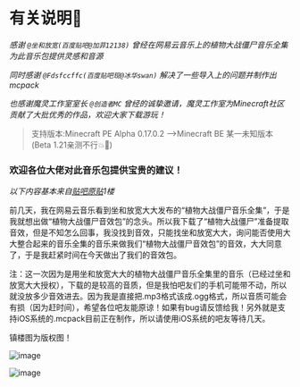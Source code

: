 # 有关说明📝

*感谢 `@坐和放宽(百度贴吧@加菲12138)` 曾经在网易云音乐上的植物大战僵尸音乐全集为此音乐包提供灵感和音源*

*同时感谢 `@Fdsfccffc(百度贴吧现@冰华swan)` 解决了一些导入上的问题并制作出mcpack*

*也感谢魔灵工作室室长 `@创造者MC` 曾经的诚挚邀请，魔灵工作室为Minecraft社区贡献了大批优秀的作品，欢迎大家下载游玩！*

> 支持版本:Minecraft PE Alpha 0.17.0.2 -->Minecraft BE 某一未知版本(Beta 1.21亲测不行💥🙈)
> 
### 欢迎各位大佬对此音乐包提供宝贵的建议！

*以下内容基本来自[贴吧原贴](https://tieba.baidu.com/p/4961541855?pn=2)1楼*

前几天，我在网易云音乐看到坐和放宽大大发布的“植物大战僵尸音乐全集”，于是我就想出做“植物大战僵尸音效包”的念头。所以我下载了“植物大战僵尸”准备提取音效，但是不知怎么回事，我没找到音效，只能找坐和放宽大大，询问能否使用大大整合起来的音乐全集的音乐来做我们“植物大战僵尸音效包”的音效，大大同意了，于是我赶紧时间在今天做出了我们的音效包。

注：这一次因为是用坐和放宽大大的植物大战僵尸音乐全集里的音乐（已经过坐和放宽大大授权），下载的是较高的音质，但是我怕吧友们的手机可能带不动，所以就没放多少音效进去。因为我是直接把.mp3格式该成.ogg格式，所以音质可能会有损（因为赶时间），希望各位吧友能原谅！如果有bug请反馈给我！另外就是支持iOS系统的.mcpack目前正在制作，所以请使用iOS系统的吧友等待几天。

镇楼图为版权图！

![image](https://imgsa.baidu.com/forum/pic/item/eda54bfa513d26979c15e8e85cfbb2fb4216d80f.jpg)

![image](https://imgsa.baidu.com/forum/pic/item/9c40f0de9c82d158f759b904890a19d8bd3e4271.jpg)
